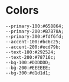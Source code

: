 # Colors

    --primary-100:#658864;
    --primary-200:#B7B78A;
    --primary-300:#fdf6fd;
    --accent-100:#bc6c25;
    --accent-200:#ecd79b;
    --text-100:#292524;
    --text-200:#78716c;
    --bg-100:#DDDDDD;
    --bg-200:#EEEEEE;
    --bg-300:#d1d1d1;
